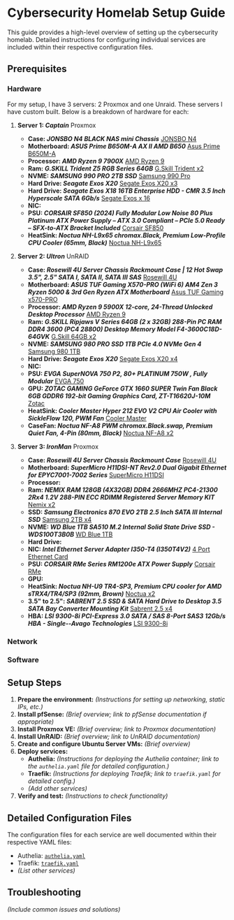 # Cybersecurity Homelab Setup Guide

This guide provides a high-level overview of setting up the cybersecurity homelab. Detailed instructions for configuring individual services are included within their respective configuration files.

## Prerequisites

### Hardware
For my setup, I have 3 servers: 2 Proxmox and one Unraid.  These servers I have custom built.  Below is a breakdown of hardware for each:

1. **Server 1: *Captain*** Proxmox
    * **Case: *JONSBO N4 BLACK NAS mini Chassis*** [JONSBO N4](https://www.newegg.com/p/2AM-006A-000F1?Item=9SIAY3SK6A9556)
    * **Motherboard: *ASUS Prime B650M-A AX II AMD B650*** [Asus Prime B650M-A](https://www.newegg.com/asus-rog-strix-b650-a-gaming-wifi/p/N82E16813119631?Item=N82E16813119631)
    * **Processor: *AMD Ryzen 9 7900X*** [AMD Ryzen 9](https://www.newegg.com/amd-ryzen-9-7900x-ryzen-9-7000-series-raphael-zen-4-socket-am5/p/N82E16819113769?Item=N82E16819113769)
    * **Ram: *G.SKILL Trident Z5 RGB Series 64GB*** [G.Skill Trident x2](https://www.newegg.com/g-skill-64gb-ddr5-6400/p/N82E16820374432?Item=N82E16820374432)
    * **NVME: *SAMSUNG 990 PRO 2TB SSD*** [Samsung 990 Pro](https://www.newegg.com/samsung-2tb-990-pro-nvme-2-0/p/N82E16820147861?Item=N82E16820147861)
    * **Hard Drive: *Seagate Exos X20*** [Segate Exos X20 x3](https://www.newegg.com/seagate-exos-x20-st20000nm007d-20tb-hard-drive-for-enterprise-storage-7200-rpm/p/N82E16822185011?Item=N82E16822185011)
    * **Hard Drive: *Seagate Exos X18 16TB Enterprise HDD - CMR 3.5 Inch Hyperscale SATA 6Gb/s*** [Segate Exos x 16](https://www.amazon.com/dp/B0924X39NB?ref=ppx_yo2ov_dt_b_fed_asin_title&th=1)
    * **NIC:**
    * **PSU: *CORSAIR SF850 (2024) Fully Modular Low Noise 80 Plus Platinum ATX Power Supply – ATX 3.0 Compliant – PCIe 5.0 Ready – SFX-to-ATX Bracket Included*** [Corsair SF850](https://www.amazon.com/dp/B0D45PQ8C4?ref=ppx_yo2ov_dt_b_fed_asin_title&th=1)
    * **HeatSink: *Noctua NH-L9x65 chromax.Black, Premium Low-Profile CPU Cooler (65mm, Black)*** [Noctua NH-L9x65](https://www.amazon.com/dp/B0CKVZ2NZ1?ref=ppx_yo2ov_dt_b_fed_asin_title)

1. **Server 2: *Ultron*** UnRAID
    * **Case: *Rosewill 4U Server Chassis Rackmount Case | 12 Hot Swap 3.5", 2.5" SATA I, SATA II, SATA III SAS*** [Rosewill 4U](https://www.newegg.com/rosewill-rsv-l4412u-black/p/11-147-330?Item=11-147-330&cm_sp=product-_-from-price-options)
    * **Motherboard: *ASUS TUF Gaming X570-PRO (WiFi 6) AM4 Zen 3 Ryzen 5000 & 3rd Gen Ryzen ATX Motherboard*** [Asus TUF Gaming x570-PRO](https://www.amazon.com/dp/B08JWMPVD9?ref=ppx_yo2ov_dt_b_fed_asin_title&th=1)
    * **Processor: *AMD Ryzen 9 5900X 12-core, 24-Thread Unlocked Desktop Processor*** [AMD Ryzen 9](https://www.amazon.com/dp/B08164VTWH?ref_=ppx_hzod_title_dt_b_fed_asin_title_0_1&th=1)
    * **Ram: *G.SKILL Ripjaws V Series 64GB (2 x 32GB) 288-Pin PC RAM DDR4 3600 (PC4 28800) Desktop Memory Model F4-3600C18D-64GVK*** [G.Skill 64GB x2](https://www.newegg.com/g-skill-64gb-ddr4-3600/p/N82E16820374003?Item=N82E16820374003)
    * **NVME: *SAMSUNG 980 PRO SSD 1TB PCIe 4.0 NVMe Gen 4*** [Samsung 980 1TB](https://www.amazon.com/dp/B08GLX7TNT?ref=ppx_yo2ov_dt_b_fed_asin_title&th=1)
    * **Hard Drive: *Seagate Exos X20*** [Segate Exos X20 x4](https://www.newegg.com/seagate-exos-x20-st20000nm007d-20tb-hard-drive-for-enterprise-storage-7200-rpm/p/N82E16822185011?Item=N82E16822185011)
    * **NIC:**
    * **PSU: *EVGA SuperNOVA 750 P2, 80+ PLATINUM 750W , Fully Modular*** [EVGA 750](https://www.amazon.com/dp/B010HWDP48?ref_=ppx_hzod_title_dt_b_fed_asin_title_0_0&th=1) 
    * **GPU: *ZOTAC GAMING GeForce GTX 1660 SUPER Twin Fan Black 6GB GDDR6 192-bit Gaming Graphics Card, ZT-T16620J-10M*** [Zotac](https://www.newegg.com/zotac-geforce-gtx-1660-super-zt-t16620j-10m/p/1FT-000M-003U0?Item=1FT-000M-003U0)
    * **HeatSink: *Cooler Master Hyper 212 EVO V2 CPU Air Cooler with SickleFlow 120, PWM Fan*** [Cooler Master](https://www.amazon.com/dp/B08KD6SPLW?ref=ppx_yo2ov_dt_b_fed_asin_title)
    * **CaseFan: *Noctua NF-A8 PWM chromax.Black.swap, Premium Quiet Fan, 4-Pin (80mm, Black)*** [Noctua NF-A8 x2](https://www.amazon.com/dp/B07ZH1F2KH?ref=ppx_yo2ov_dt_b_fed_asin_title)

1. **Server 3: *IronMan*** Proxmox
    * **Case: *Rosewill 4U Server Chassis Rackmount Case*** [Rosewill 4U](https://www.newegg.com/rosewill-rsv-l4500u-black/p/N82E16811147328?Item=N82E16811147328)
    * **Motherboard: *SuperMicro H11DSI-NT Rev2.0 Dual Gigabit Ethernet for EPYC7001-7002 Series*** [SuperMicro H11DSI](https://www.ebay.com/itm/175819781282)
    * **Processor:**
    * **Ram: *NEMIX RAM 128GB (4X32GB) DDR4 2666MHZ PC4-21300 2Rx4 1.2V 288-PIN ECC RDIMM Registered Server Memory KIT*** [Nemix x2](https://www.newegg.com/nemix-ram-128gb-288-pin-ddr4-sdram/p/1X5-003Z-00M30?Item=9SIA7S67BJ1822)
    * **SSD: *Samsung Electronics 870 EVO 2TB 2.5 Inch SATA III Internal SSD*** [Samsung 2TB x4](https://www.newegg.com/samsung-2tb-870-evo-series-sata/p/N82E16820147794?Item=N82E16820147794)
    * **NVME: *WD Blue 1TB SA510 M.2 Internal Solid State Drive SSD - WDS100T3B0B*** [WD Blue 1TB](https://www.newegg.com/western-digital-1tb-blue-sa510/p/N82E16820250232?Item=N82E16820250232)
    * **Hard Drive:**
    * **NIC: *Intel Ethernet Server Adapter I350-T4 (I350T4V2)*** [4 Port Ethernet Card](https://www.newegg.com/intel-i350-t4/p/14U-0045-00441)
    * **PSU: *CORSAIR RMe Series RM1200e ATX Power Supply*** [Corsair RMe](https://www.newegg.com/rme-corsair-rm1200e-1200-w/p/N82E16817139315?Item=N82E16817139315)
    * **GPU:**
    * **HeatSink: *Noctua NH-U9 TR4-SP3, Premium CPU cooler for AMD sTRX4/TR4/SP3 (92mm, Brown)*** [Noctua x2](https://www.newegg.com/noctua-nh-u9-tr4-sp3-premium-grade-92mm-cpu-cooler-for-amd-tr4-sp3/p/13C-0005-00142?Item=9SIA4REJTU2660)
    * **3.5" to 2.5": *SABRENT 2.5 SSD & SATA Hard Drive to Desktop 3.5 SATA Bay Converter Mounting Kit*** [Sabrent 2.5 x4](https://www.newegg.com/sabrent-bk-pcbs-1-x-2-5-drive-to-3-5-bay/p/2WA-001J-00027?Item=9SIBK19JN74062)
    * **HBA: *LSI 9300-8i PCI-Express 3.0 SATA / SAS 8-Port SAS3 12Gb/s HBA - Single--Avago Technologies*** [LSI 9300-8i](https://www.newegg.com/lsi-9300-8i-sata-sas/p/14G-0006-000Y2?Item=9SIBK5TJTW8345)

### Network

### Software


## Setup Steps

1. **Prepare the environment:**  *(Instructions for setting up networking, static IPs, etc.)*
2. **Install pfSense:** *(Brief overview; link to pfSense documentation if appropriate)*
3. **Install Proxmox VE:** *(Brief overview; link to Proxmox documentation)*
4. **Install UnRAID:** *(Brief overview; link to UnRAID documentation)*
5. **Create and configure Ubuntu Server VMs:** *(Brief overview)*
6. **Deploy services:**
    * **Authelia:**  *(Instructions for deploying the Authelia container; link to the `authelia.yaml` file for detailed configuration.)*
    * **Traefik:** *(Instructions for deploying Traefik; link to `traefik.yaml` for detailed config.)*
    * *(Add other services)*
7. **Verify and test:** *(Instructions to check functionality)*


## Detailed Configuration Files

The configuration files for each service are well documented within their respective YAML files:

* Authelia: [`authelia.yaml`](documentation/docker-compose/authelia.yaml)
* Traefik: [`traefik.yaml`](documentation/docker-compose/traefik.yaml)
* *(List other services)*


## Troubleshooting

*(Include common issues and solutions)*
